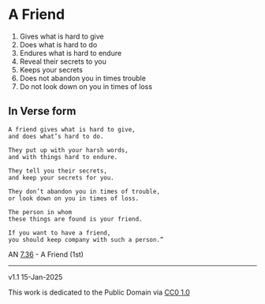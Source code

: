 # A Friend

1. Gives what is hard to give
1. Does what is hard to do
1. Endures what is hard to endure
1. Reveal their secrets to you
1. Keeps your secrets
1. Does not abandon you in times trouble
1. Do not look down on you in times of loss

## In Verse form

```
A friend gives what is hard to give, 
and does what’s hard to do. 

They put up with your harsh words, 
and with things hard to endure.

They tell you their secrets, 
and keep your secrets for you. 

They don’t abandon you in times of trouble, 
or look down on you in times of loss.

The person in whom 
these things are found is your friend. 

If you want to have a friend, 
you should keep company with such a person.” 
```

AN [7.36](https://suttacentral.net/an7.36/en/sujato?lang=en&layout=plain) - A Friend (1st)

-----

v1.1 15-Jan-2025

This work is dedicated to the Public Domain via [CC0 1.0](https://creativecommons.org/publicdomain/zero/1.0/)